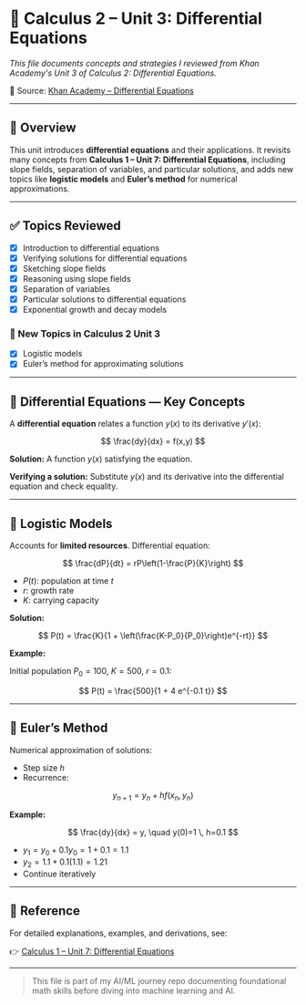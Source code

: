 # 📘 Calculus 2 – Unit 3: Differential Equations

*This file documents concepts and strategies I reviewed from Khan Academy's Unit 3 of Calculus 2: Differential Equations.*

🔗 Source: [Khan Academy – Differential Equations](https://www.khanacademy.org/math/calculus-2/cs2-differential-equations)

---

## 📌 Overview

This unit introduces **differential equations** and their applications. It revisits many concepts from **Calculus 1 – Unit 7: Differential Equations**, including slope fields, separation of variables, and particular solutions, and adds new topics like **logistic models** and **Euler’s method** for numerical approximations.

---

## ✅ Topics Reviewed

* [x] Introduction to differential equations  
* [x] Verifying solutions for differential equations  
* [x] Sketching slope fields  
* [x] Reasoning using slope fields  
* [x] Separation of variables  
* [x] Particular solutions to differential equations  
* [x] Exponential growth and decay models  

### 🔹 New Topics in Calculus 2 Unit 3

* [x] Logistic models  
* [x] Euler’s method for approximating solutions  

---

## 📌 Differential Equations — Key Concepts

A **differential equation** relates a function $y(x)$ to its derivative $y'(x)$:

$$
\frac{dy}{dx} = f(x,y)
$$

**Solution:** A function $y(x)$ satisfying the equation.

**Verifying a solution:** Substitute $y(x)$ and its derivative into the differential equation and check equality.

---

## 📌 Logistic Models

Accounts for **limited resources**. Differential equation:

$$
\frac{dP}{dt} = rP\left(1-\frac{P}{K}\right)
$$

- $P(t)$: population at time $t$  
- $r$: growth rate  
- $K$: carrying capacity  

**Solution:**

$$
P(t) = \frac{K}{1 + \left(\frac{K-P_0}{P_0}\right)e^{-rt}}
$$

**Example:**

Initial population $P_0 = 100$, $K = 500$, $r = 0.1$:

$$
P(t) = \frac{500}{1 + 4 e^{-0.1 t}}
$$

---

## 📌 Euler’s Method

Numerical approximation of solutions:

- Step size $h$  
- Recurrence:

$$
y_{n+1} = y_n + h f(x_n, y_n)
$$

**Example:**

$$
\frac{dy}{dx} = y, \quad y(0)=1 \, h=0.1
$$

- $y_1 = y_0 + 0.1 y_0 = 1 + 0.1 = 1.1$  
- $y_2 = 1.1 + 0.1(1.1) = 1.21$  
- Continue iteratively  

---

## 🔗 Reference

For detailed explanations, examples, and derivations, see:

👉 [Calculus 1 – Unit 7: Differential Equations](../calculus%201/unit7-differential%20equations.md)

---

> This file is part of my AI/ML journey repo documenting foundational math skills before diving into machine learning and AI.

